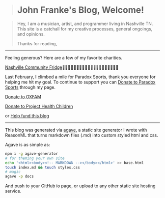 > # John Franke's Blog, Welcome!

> Hey, I am a musician, artist, and programmer living in Nashville TN.
> This site is a catchall for my creative processes, general ongoings, and opinions.
>
> Thanks for reading,

---

Feeling generous? Here are a few of my favorite charities.

[Nashville Community Fridge](https://www.instagram.com/nashvillecommunityfridge)🥕🍉🥑🍅🍇🥝🥔🍍🍊🍌🍈🥭🍎🍒🍠🍓🥜🍑🥒🍋

Last February, I climbed a mile for Paradox Sports, thank you everyone for helping me hit my goal. To continue to support you can [Donate to Paradox Sports](https://paradoxsports.salsalabs.org/pdxmile-climb-nashville22/p/johnfranke/index.html) through my page.

[Donate to OXFAM](https://www.oxfamamerica.org/donate/)

[Donate to Project Health Children](https://projecthealthychildren.org/)

or [Help fund this blog](contribute)

---

This blog was generated via [agave](https://github.com/jottenlips/agave), a static site generator I wrote with ReasonML that turns markdown files (.md) into custom styled html and css.

Agave is as simple as:

```bash
npm i -g agave-generator
# for theming your own site
echo '<html><body><!-- MARKDOWN --></body></html>' >> base.html
touch index.md && touch styles.css
# magic
agave -p docs
```

And push to your GitHub io page, or upload to any other static site hosting service.